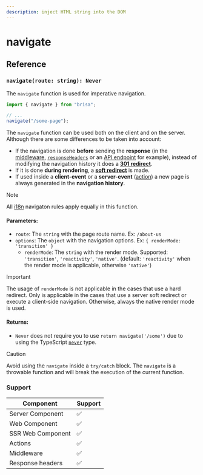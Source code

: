 ```yaml
---
description: inject HTML string into the DOM
---
```


# navigate

## Reference

### `navigate(route: string): Never`

The `navigate` function is used for imperative navigation.

```ts
import { navigate } from "brisa";

// ...
navigate("/some-page");
```

The `navigate` function can be used both on the client and on the server. Although there are some differences to be taken into account:

- If the navigation is done **before** sending the **response** (in the [middleware](/building-your-application/routing/middleware), [`responseHeaders`](/building-your-application/routing/pages-and-layouts#response-headers-in-layouts-and-pages) or an [API endpoint](/building-your-application/routing/api-routes) for example), instead of modifying the navigation history it does a [**301 redirect**](https://en.wikipedia.org/wiki/HTTP_301).
- If it is done **during rendering**, a [**soft redirect**](https://en.wikipedia.org/wiki/Wikipedia:Soft_redirect) is made.
- If used inside a **client-event** or a **server-event** ([action](/building-your-application/data-fetching/server-actions)) a new page is always generated in the **navigation history**.

> [!NOTE]
>
> All [i18n](#i18n-navigation) navigaton rules apply equally in this function.

#### Parameters:

- `route`: The `string` with the page route name. Ex: `/about-us`
- `options`: The `object` with the navigation options. Ex: `{ renderMode: 'transition' }`
  - `renderMode`: The `string` with the render mode. Supported: `'transition'`, `'reactivity'`, `'native'`. (default: `'reactivity'` when the render mode is applicable, otherwise `'native'`)

> [!IMPORTANT]
>
> The usage of `renderMode` is not applicable in the cases that use a hard redirect. Only is applicable in the cases that use a server soft redirect or execute a client-side navigation. Otherwise, always the native render mode is used.

#### Returns:

- `Never` does not require you to use `return navigate('/some')` due to using the TypeScript [`never`](https://www.typescriptlang.org/docs/handbook/2/functions.html#never) type.

> [!CAUTION]
>
> Avoid using the `navigate` inside a `try/catch` block. The `navigate` is a throwable function and will break the execution of the current function.

### Support

| Component         | Support |
| ----------------- | ------- |
| Server Component  | ✅      |
| Web Component     | ✅      |
| SSR Web Component | ✅      |
| Actions           | ✅      |
| Middleware        | ✅      |
| Response headers  | ✅      |

